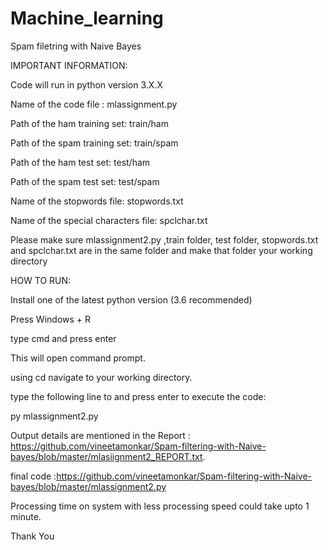 # Machine_learning

Spam filetring with Naive Bayes

IMPORTANT INFORMATION:

Code will run in python version 3.X.X

Name of the code file : mlassignment.py

Path of the ham training set: train/ham

Path of the spam training set: train/spam

Path of the ham test set: test/ham

Path of the spam test set: test/spam

Name of the stopwords file: stopwords.txt

Name of the special characters file: spclchar.txt

Please make sure mlassignment2.py ,train folder, test folder, stopwords.txt and spclchar.txt are in the same folder and make that folder your working directory

HOW TO RUN:

Install one of the latest python version (3.6 recommended)

Press Windows + R

type cmd and press enter

This will open command prompt.

using cd navigate to your working directory.

type the following line to and press enter to execute the code:

py mlassignment2.py

Output details are mentioned in the Report : https://github.com/vineetamonkar/Spam-filtering-with-Naive-bayes/blob/master/mlasiignment2_REPORT.txt.

final code :https://github.com/vineetamonkar/Spam-filtering-with-Naive-bayes/blob/master/mlassignment2.py 

Processing time on system with less processing speed could take upto 1 minute. 

Thank You
